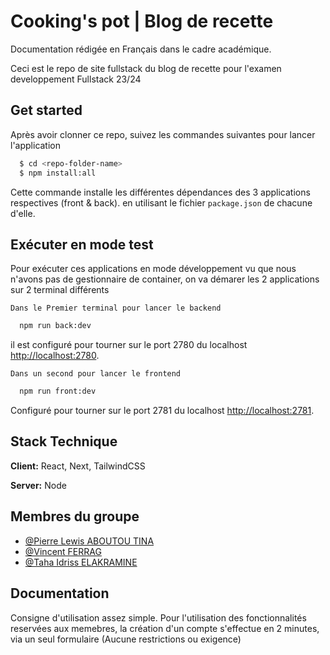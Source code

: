 
# Cooking's pot | Blog de recette
Documentation rédigée en Français dans le cadre académique.

Ceci est le repo de site fullstack du blog de recette pour l'examen developpement Fullstack 23/24




## Get started

Après avoir clonner ce repo, suivez les commandes suivantes pour lancer l'application

```bash
  $ cd <repo-folder-name>
  $ npm install:all
```

Cette commande installe les différentes dépendances des 3 applications respectives (front & back). en utilisant le fichier `package.json` de chacune d'elle.


## Exécuter en mode test

Pour exécuter ces applications en mode développement vu que nous n'avons pas de gestionnaire de container, on va démarer les 2 applications sur 2 terminal différents

`Dans le Premier terminal pour lancer le backend`

```bash
  npm run back:dev
```
il est configuré pour tourner sur le port 2780 du localhost [http://localhost:2780](http://localhost:2780).

`Dans un second pour lancer le frontend`

```bash
  npm run front:dev
```
Configuré pour tourner sur le port 2781 du localhost [http://localhost:2781](http://localhost:2781).
## Stack Technique

**Client:** React, Next, TailwindCSS

**Server:** Node


## Membres du groupe

- [@Pierre Lewis ABOUTOU TINA](https://www.github.com/LewisTina)
- [@Vincent FERRAG](https://github.com/Vincentfrg)
- [@Taha Idriss ELAKRAMINE](https://github.com/)


## Documentation

Consigne d'utilisation assez simple.
Pour l'utilisation des fonctionnalités reservées aux memebres, la création d'un compte s'effectue en 2 minutes, via un seul formulaire (Aucune restrictions ou exigence)

